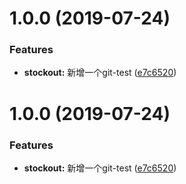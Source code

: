 # 1.0.0 (2019-07-24)


### Features

* **stockout:** 新增一个git-test ([e7c6520](https://github.com/zxc6286747/testgit/commit/e7c6520))



# 1.0.0 (2019-07-24)


### Features

* **stockout:** 新增一个git-test ([e7c6520](https://github.com/zxc6286747/testgit/commit/e7c6520))



